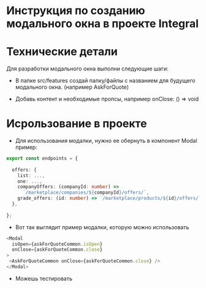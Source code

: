 # Инструкция по созданию модального окна в проекте Integral

# Технические детали

Для разработки модального окна выполни следующие шаги:

- В папке src/features создай папку/файлы с названием для будущего
  модального окна. (например AskForQuote)

- Добавь контент и необходимые пропсы, например onClose: () => void

# Исрользование в проекте

- Для использования модалки, нужно ее обернуть в компонент Modal
  пример:

```ts
export const endpoints = {
  
  offers: {
    list: ...,
    one: ...,
    companyOffers: (companyId: number) =>
      `/marketplace/companies/${companyId}/offers/`,
    grade_offers: (id: number) => `/marketplace/products/${id}/offers/`,
  },
  
};
```

- Вот так выглядит пример модалки, которую можно использовать

```ts
<Modal
  isOpen={askForQuoteCommon.isOpen}
  onClose={askForQuoteCommon.close}
>
 <AskForQuoteCommon onClose={askForQuoteCommon.close} />
</Modal>

```

- Можешь тестировать
